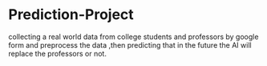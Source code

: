 # Prediction-Project

collecting a real world data from college students and professors by google form and preprocess the data ,then predicting that in the future the AI will replace the professors or not.

